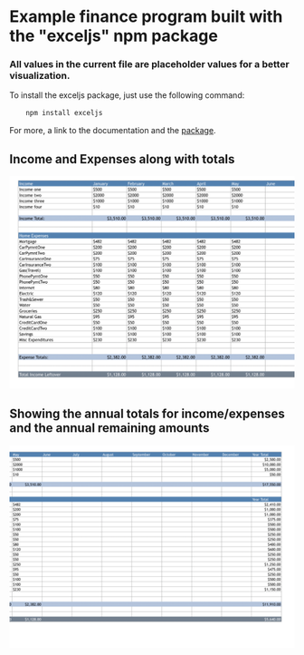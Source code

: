 # Example finance program built with the "exceljs" npm package

### All values in the current file are placeholder values for a better visualization. 

To install the exceljs package, just use the following command:

```bash
    npm install exceljs
```

For more, a link to the documentation and the <a href="https://www.npmjs.com/package/exceljs">package</a>. 

## Income and Expenses along with totals 
<img src="./images/First.png">


## Showing the annual totals for income/expenses and the annual remaining amounts
<img src="./images/Second.png">

